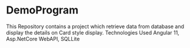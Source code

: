 # DemoProgram
 This Repository contains a project which retrieve data from database and display the details on Card style display. Technologies Used Angular 11, Asp.NetCore WebAPI, SQLLite
